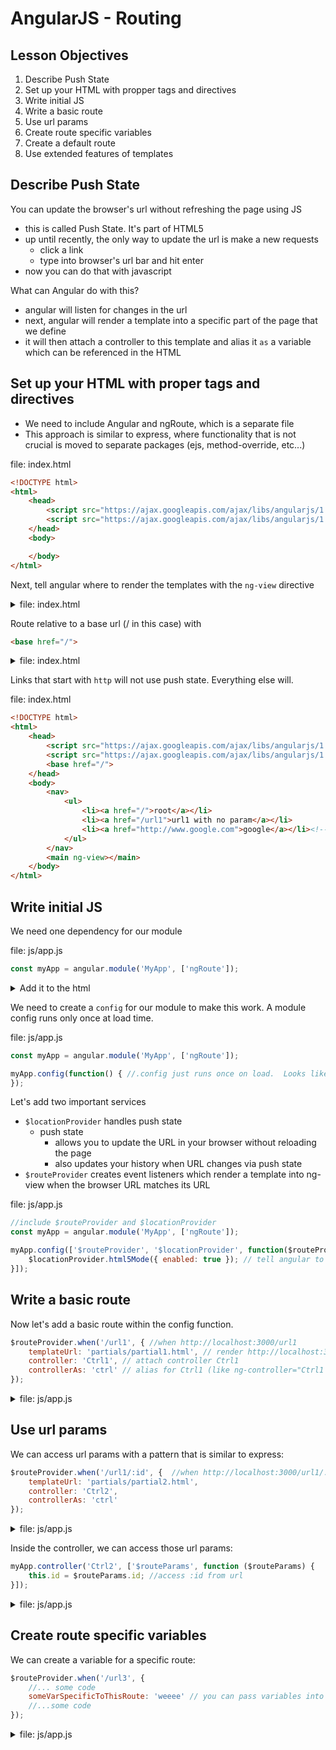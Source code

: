 # AngularJS - Routing

## Lesson Objectives

1. Describe Push State
1. Set up your HTML with propper tags and directives
1. Write initial JS
1. Write a basic route
1. Use url params
1. Create route specific variables
1. Create a default route
1. Use extended features of templates

## Describe Push State

You can update the browser's url without refreshing the page using JS

- this is called Push State.  It's part of HTML5
- up until recently, the only way to update the url is make a new requests
	- click a link
	- type into browser's url bar and hit enter
- now you can do that with javascript

What can Angular do with this?

- angular will listen for changes in the url
- next, angular will render a template into a specific part of the page that we define
- it will then attach a controller to this template and alias it `as` a variable which can be referenced in the HTML

## Set up your HTML with proper tags and directives

- We need to include Angular and ngRoute, which is a separate file
- This approach is similar to express, where functionality that is not crucial is moved to separate packages (ejs, method-override, etc...)

file: index.html
```html
<!DOCTYPE html>
<html>
	<head>
		<script src="https://ajax.googleapis.com/ajax/libs/angularjs/1.5.0/angular.min.js"></script>
		<script src="https://ajax.googleapis.com/ajax/libs/angularjs/1.5.0/angular-route.min.js"></script>
	</head>
	<body>

	</body>
</html>
```

Next, tell angular where to render the templates with the `ng-view` directive

<details><summary>file: index.html</summary>
```html
<!DOCTYPE html>
<html>
	<head>
		<script src="https://ajax.googleapis.com/ajax/libs/angularjs/1.5.0/angular.min.js"></script>
		<script src="https://ajax.googleapis.com/ajax/libs/angularjs/1.5.0/angular-route.min.js"></script>
	</head>
	<body>
		<main ng-view></main><!--add ng-view here-->
	</body>
</html>
```
</details>

Route relative to a base url (/ in this case) with

```html
<base href="/">
```

<details><summary>file: index.html</summary>
```html
<!DOCTYPE html>
<html>
	<head>
		<script src="https://ajax.googleapis.com/ajax/libs/angularjs/1.5.0/angular.min.js"></script>
		<script src="https://ajax.googleapis.com/ajax/libs/angularjs/1.5.0/angular-route.min.js"></script>
		<base href="/"><!-- add base href here -->
	</head>
	<body>
		<main ng-view></main>
	</body>
</html>
```
</details>

Links that start with `http` will not use push state.  Everything else will.

file: index.html
```html
<!DOCTYPE html>
<html>
	<head>
		<script src="https://ajax.googleapis.com/ajax/libs/angularjs/1.5.0/angular.min.js"></script>
		<script src="https://ajax.googleapis.com/ajax/libs/angularjs/1.5.0/angular-route.min.js"></script>
		<base href="/">
	</head>
	<body>
		<nav>
			<ul>
				<li><a href="/">root</a></li>
				<li><a href="/url1">url1 with no param</a></li>
				<li><a href="http://www.google.com">google</a></li><!-- only this link goes outside of the app because it starts with http -->
			</ul>
		</nav>
		<main ng-view></main>
	</body>
</html>
```

## Write initial JS

We need one dependency for our module

file: js/app.js
```javascript
const myApp = angular.module('MyApp', ['ngRoute']);
```

<details><summary>Add it to the html</summary>

file: index.html
```html
<!DOCTYPE html>
<html>
	<head>
		<script src="https://ajax.googleapis.com/ajax/libs/angularjs/1.5.0/angular.min.js"></script>
		<script src="https://ajax.googleapis.com/ajax/libs/angularjs/1.5.0/angular-route.min.js"></script>
		<script type="text/javascript" src="js/app.js"></script>
		<base href="/">
	</head>
	<body ng-app="MyApp">
		<nav>
			<ul>
				<li><a href="/">root</a></li>
				<li><a href="/url1">url1 with no param</a></li>
				<li><a href="http://www.google.com">google</a></li><!-- only this link goes outside of the app because it starts with http -->
			</ul>
		</nav>
		<main ng-view></main>
	</body>
</html>
```
</details>

We need to create a `config` for our module to make this work.  A module config runs only once at load time.

file: js/app.js
```javascript
const myApp = angular.module('MyApp', ['ngRoute']);

myApp.config(function() { //.config just runs once on load.  Looks like a controller, but without a name
});
```

Let's add two important services

- `$locationProvider` handles push state
	- push state
		- allows you to update the URL in your browser without reloading the page
		- also updates your history when URL changes via push state
- `$routeProvider` creates event listeners which render a template into ng-view when the browser URL matches its URL

file: js/app.js
```javascript
//include $routeProvider and $locationProvider
const myApp = angular.module('MyApp', ['ngRoute']);

myApp.config(['$routeProvider', '$locationProvider', function($routeProvider, $locationProvider) { //.config just runs once on load
    $locationProvider.html5Mode({ enabled: true }); // tell angular to use push state
}]);
```

## Write a basic route

Now let's add a basic route within the config function.

```javascript
$routeProvider.when('/url1', { //when http://localhost:3000/url1
	templateUrl: 'partials/partial1.html', // render http://localhost:3000/partials/partial1.html
	controller: 'Ctrl1', // attach controller Ctrl1
	controllerAs: 'ctrl' // alias for Ctrl1 (like ng-controller="Ctrl1 as ctrl")
});
```

<details><summary>file: js/app.js</summary>
```javascript
const myApp = angular.module('MyApp', ['ngRoute']);

myApp.controller('Ctrl1', function(){

});

myApp.config(['$routeProvider', '$locationProvider', function($routeProvider, $locationProvider) { //.config just runs once on load
	$locationProvider.html5Mode({ enabled: true }); // tell angular to use push state

	$routeProvider.when('/url1', { //when http://localhost:3000/url1
		templateUrl: 'partials/partial1.html', // render http://localhost:3000/partials/partial1.html
		controller: 'Ctrl1', // attach controller Ctrl1
		controllerAs: 'ctrl' // alias for Ctrl1 (like ng-controller="Ctrl1 as ctrl")
	});

}]);
```
</details>


<details><summary>file: partials/partial1.html</summary>
```html
partial 1
```
</details>

## Use url params

We can access url params with a pattern that is similar to express:

```javascript
$routeProvider.when('/url1/:id', {  //when http://localhost:3000/url1/:id - :id is a param just like in express
	templateUrl: 'partials/partial2.html',
	controller: 'Ctrl2',
	controllerAs: 'ctrl'
});
```


<details><summary>file: js/app.js</summary>
```javascript
const myApp = angular.module('MyApp', ['ngRoute']);

myApp.controller('Ctrl1', function(){

});

myApp.config(['$routeProvider', '$locationProvider', function($routeProvider, $locationProvider) { //.config just runs once on load
	$locationProvider.html5Mode({ enabled: true }); // tell angular to use push state

	$routeProvider.when('/url1', { //when http://localhost:3000/url1
		templateUrl: 'partials/partial1.html', // render http://localhost:3000/partials/partial1.html
		controller: 'Ctrl1', // attach controller Ctrl1
		controllerAs: 'ctrl' // alias for Ctrl1 (like ng-controller="Ctrl1 as ctrl")
	});
	$routeProvider.when('/url1/:id', {  //when http://localhost:3000/url1/:id - :id is a param just like in express
		templateUrl: 'partials/partial2.html',
		controller: 'Ctrl2',
		controllerAs: 'ctrl'
	});
}]);
```
</details>

<details><summary>file: index.html</summary>
```html
<!DOCTYPE html>
<html>
	<head>
		<base href="/">
		<script src="https://ajax.googleapis.com/ajax/libs/angularjs/1.5.0/angular.min.js"></script>
		<script src="https://ajax.googleapis.com/ajax/libs/angularjs/1.5.0/angular-route.min.js"></script>
		<script type="text/javascript" src="js/app.js"></script>
	</head>
	<body ng-app="MyApp">
		<nav>
			<ul>
				<li><a href="/">root</a></li>
				<li><a href="/url1">url1 with no param</a></li>
				<li><a href="/url1/someid">url1 with an extra param</a></li>
				<li><a href="http://www.google.com">google</a></li><!-- only this link goes outside of the app because it starts with http -->
			</ul>
		</nav>
		<main ng-view></main>
	</body>
</html>
```
</details>

Inside the controller, we can access those url params:

```javascript
myApp.controller('Ctrl2', ['$routeParams', function ($routeParams) {
	this.id = $routeParams.id; //access :id from url
}]);
```

<details><summary>file: js/app.js</summary>
```javascript
//include $routeParams service
const myApp = angular.module('MyApp', ['ngRoute']);

myApp.controller('Ctrl1', function(){

});

myApp.controller('Ctrl2', ['$routeParams', function ($routeParams) {
    this.id = $routeParams.id; //access :id from url
}]);

myApp.config(['$routeProvider', '$locationProvider', function($routeProvider, $locationProvider) { //.config just runs once on load
	$locationProvider.html5Mode({ enabled: true }); // tell angular to use push state

	$routeProvider.when('/url1', { //when http://localhost:3000/url1
		templateUrl: 'partials/partial1.html', // render http://localhost:3000/partials/partial1.html
		controller: 'Ctrl1', // attach controller Ctrl1
		controllerAs: 'ctrl' // alias for Ctrl1 (like ng-controller="Ctrl1 as ctrl")
	});

	$routeProvider.when('/url1/:id', {  //when http://localhost:3000/url1/:id - :id is a param just like in express
		templateUrl: 'partials/partial2.html',
		controller: 'Ctrl2',
		controllerAs: 'ctrl'
	});

}]);
```
</details>

<details><summary>file: partials/partial2.html</summary>
```html
{{ctrl.id}}
```
</details>

## Create route specific variables

We can create a variable for a specific route:
```javascript
$routeProvider.when('/url3', {
	//... some code
	someVarSpecificToThisRoute: 'weeee' // you can pass variables into the controller here if you'd like
	//...some code
});
```

<details><summary>file: js/app.js</summary>
```javascript
const myApp = angular.module('MyApp', ['ngRoute']);

myApp.controller('Ctrl1', function(){

});

myApp.controller('Ctrl2', ['$routeParams', function ($routeParams) {
    this.id = $routeParams.id; //access :id from url
}]);

myApp.config(['$routeProvider', '$locationProvider', function($routeProvider, $locationProvider) { //.config just runs once on load
	$locationProvider.html5Mode({ enabled: true }); // tell angular to use push state

	$routeProvider.when('/url1', { //when http://localhost:3000/url1
		templateUrl: 'partials/partial1.html', // render http://localhost:3000/partials/partial1.html
		controller: 'Ctrl1', // attach controller Ctrl1
		controllerAs: 'ctrl' // alias for Ctrl1 (like ng-controller="Ctrl1 as ctrl")
	});

	$routeProvider.when('/url1/:id', {  //when http://localhost:3000/url1/:id - :id is a param just like in express
		templateUrl: 'partials/partial2.html',
		controller: 'Ctrl2',
		controllerAs: 'ctrl'
	});

	$routeProvider.when('/url3', {
		templateUrl: 'partials/partial3.html',
		controller: 'Ctrl3',
		controllerAs: 'ctrl',
		someVarSpecificToThisRoute: 'weeee' // you can pass variables into the controller here if you'd like
	});
}]);
```
</details>

And access it in the controller:

```javascript
myApp.controller('Ctrl2', ['$routeParams', function ($routeParams) {
	this.id = $routeParams.id; //access :id from url
}]);
```

<details><summary>file: js/app.js</summary>
```javascript
const myApp = angular.module('MyApp', ['ngRoute']);

myApp.controller('Ctrl1', function(){

});

myApp.controller('Ctrl2', ['$routeParams', function ($routeParams) {
	this.id = $routeParams.id; //access :id from url
}]);

myApp.controller('Ctrl3', ['$route', function ($route) {
	this.funVar = $route.current.someVarSpecificToThisRoute; //you can access variables created in the when action like this
}]);

myApp.config(['$routeProvider', '$locationProvider', function($routeProvider, $locationProvider) { //.config just runs once on load
	$locationProvider.html5Mode({ enabled: true }); // tell angular to use push state

	$routeProvider.when('/url1', { //when http://localhost:3000/url1
		templateUrl: 'partials/partial1.html', // render http://localhost:3000/partials/partial1.html
		controller: 'Ctrl1', // attach controller Ctrl1
		controllerAs: 'ctrl' // alias for Ctrl1 (like ng-controller="Ctrl1 as ctrl")
	});

	$routeProvider.when('/url1/:id', {  //when http://localhost:3000/url1/:id - :id is a param just like in express
		templateUrl: 'partials/partial2.html',
		controller: 'Ctrl2',
		controllerAs: 'ctrl'
	});

	$routeProvider.when('/url3', {
		templateUrl: 'partials/partial3.html',
		controller: 'Ctrl3',
		controllerAs: 'ctrl',
		someVarSpecificToThisRoute: 'weeee' // you can pass variables into the controller here if you'd like
	});
}]);
```
</details>

<details><summary>add link in html:</summary>
file: index.html
```html
<!DOCTYPE html>
<html>
	<head>
		<base href="/">
		<script src="https://ajax.googleapis.com/ajax/libs/angularjs/1.5.0/angular.min.js"></script>
		<script src="https://ajax.googleapis.com/ajax/libs/angularjs/1.5.0/angular-route.min.js"></script>
		<script type="text/javascript" src="js/app.js"></script>
	</head>
	<body ng-app="MyApp">
		<nav>
			<ul>
				<li><a href="/">root</a></li>
				<li><a href="/url1">url1 with no param</a></li>
				<li><a href="/url1/someid">url1 with an extra param</a></li>
				<li><a href="/url3">url2</a></li>
				<li><a href="http://www.google.com">google</a></li><!-- only this link goes outside of the app because it starts with http -->
			</ul>
		</nav>
		<main ng-view></main>
	</body>
</html>
```
</details>

<details><summary>create partial</summary>
file: partials/partial3.html
```html
{{ctrl.funVar}}
```
</details>

## Create a default route

Lastly, you can create a default route.  Note at any point, you don't have to have a controller/partial combo.  You can also have just a redirect property:

```javascript
$routeProvider.otherwise({ // if browser url doesn't match any of the above...
	//here you can do something like above if you'd like with a template and a controller
	redirectTo: '/' // or you can redirect to another url.
	//redirection can happen in any 'when' action; I just happened to do it here. I could have put it in one of the above sections too
});
```

<details><summary>file: js/app.js</summary>
```javascript
const myApp = angular.module('MyApp', ['ngRoute']);

myApp.controller('Ctrl1', function(){

});

myApp.controller('Ctrl2', ['$routeParams', function ($routeParams) {
    this.id = $routeParams.id; //access :id from url
}]);

myApp.controller('Ctrl3', ['$route', function ($route) {
    this.funVar = $route.current.someVarSpecificToThisRoute; //you can access variables created in the when action like this
}]);

myApp.config(['$routeProvider', '$locationProvider', function($routeProvider, $locationProvider) { //.config just runs once on load
	$locationProvider.html5Mode({ enabled: true }); // tell angular to use push state

	$routeProvider.when('/url1', { //when http://localhost:3000/url1
		templateUrl: 'partials/partial1.html', // render http://localhost:3000/partials/partial1.html
		controller: 'Ctrl1', // attach controller Ctrl1
		controllerAs: 'ctrl' // alias for Ctrl1 (like ng-controller="Ctrl1 as ctrl")
	});

	$routeProvider.when('/url1/:id', {  //when http://localhost:3000/url1/:id - :id is a param just like in express
		templateUrl: 'partials/partial2.html',
		controller: 'Ctrl2',
		controllerAs: 'ctrl'
	});

	$routeProvider.when('/url2', {
		templateUrl: 'partials/partial3.html',
		controller: 'Ctrl3',
		controllerAs: 'ctrl',
		someVarSpecificToThisRoute: 'weeee' // you can pass variables into the controller here if you'd like
	});

	$routeProvider.otherwise({ // if browser url doesn't match any of the above...
		//here you can do something like above if you'd like with a template and a controller
		redirectTo: '/' // or you can redirect to another url.
		//redirection can happen in any 'when' action; I just happened to do it here. I could have put it in one of the above sections too
	});
}]);
```
</details>

create a route that doesn't match any predefined url:

```html
<li><a href="/badurl">bad url</a></li>
````

<details><summary>file: index.html</summary>
```html
<!DOCTYPE html>
<html>
	<head>
		<base href="/">
		<script src="https://ajax.googleapis.com/ajax/libs/angularjs/1.5.0/angular.min.js"></script>
		<script src="https://ajax.googleapis.com/ajax/libs/angularjs/1.5.0/angular-route.min.js"></script>
		<script type="text/javascript" src="js/app.js"></script>
	</head>
	<body ng-app="MyApp">
		<nav>
			<ul>
				<li><a href="/">root</a></li>
				<li><a href="/url1">url1 with no param</a></li>
				<li><a href="/url1/someid">url1 with an extra param</a></li>
				<li><a href="/url2">url2</a></li>
				<li><a href="/badurl">bad url</a></li>
				<li><a href="http://www.google.com">google</a></li><!-- only this link goes outside of the app because it starts with http -->
			</ul>
		</nav>
		<main ng-view></main>
	</body>
</html>
```
</details>

## Use extended features of templates

### Script tag templates

You can have a template inside a script tag instead of an external file.

- the advantage to this is that it doesn't need to make an extra http request to get the template
- the downside is that your html gets more bloated

```html
<script type="text/ng-template" id='partials/partial4.html'>
	template 4<br/>
</script>
```


<details><summary>file: index.html</summary>
```html
<!DOCTYPE html>
<html>
	<head>
		<base href="/">
		<script src="https://ajax.googleapis.com/ajax/libs/angularjs/1.5.0/angular.min.js"></script>
		<script src="https://ajax.googleapis.com/ajax/libs/angularjs/1.5.0/angular-route.min.js"></script>
		<script type="text/javascript" src="js/app.js"></script>
	</head>
	<body ng-app="MyApp">
		<nav>
			<ul>
				<li><a href="/">root</a></li>
				<li><a href="/url1">url1 with no param</a></li>
				<li><a href="/url1/someid">url1 with an extra param</a></li>
				<li><a href="/url2">url2</a></li>
				<li><a href="/badurl">bad url</a></li>
				<li><a href="http://www.google.com">google</a></li><!-- only this link goes outside of the app because it starts with http -->
			</ul>
		</nav>
		<main ng-view></main>
		<script type="text/ng-template" id='partials/partial4.html'>
			template 4<br/>
		</script>
	</body>
</html>
```
</details>

<details><summary>file: js/app.js</summary>
```javascript
const myApp = angular.module('MyApp', ['ngRoute']);

myApp.controller('Ctrl1', function(){

});

myApp.controller('Ctrl2', ['$routeParams', function ($routeParams) {
	this.id = $routeParams.id; //access :id from url
}]);

myApp.controller('Ctrl3', ['$route', function ($route) {
	this.funVar = $route.current.someVarSpecificToThisRoute; //you can access variables created in the when action like this
}]);

myApp.config(['$routeProvider', '$locationProvider', function($routeProvider, $locationProvider) { //.config just runs once on load
	$locationProvider.html5Mode({ enabled: true }); // tell angular to use push state

	$routeProvider.when('/url1', { //when http://localhost:3000/url1
		templateUrl: 'partials/partial1.html', // render http://localhost:3000/partials/partial1.html
		controller: 'Ctrl1', // attach controller Ctrl1
		controllerAs: 'ctrl' // alias for Ctrl1 (like ng-controller="Ctrl1 as ctrl")
	});

	$routeProvider.when('/url1/:id', {  //when http://localhost:3000/url1/:id - :id is a param just like in express
		templateUrl: 'partials/partial2.html',
		controller: 'Ctrl2',
		controllerAs: 'ctrl'
	});

	$routeProvider.when('/url2', {
		templateUrl: 'partials/partial3.html',
		controller: 'Ctrl3',
		controllerAs: 'ctrl',
		someVarSpecificToThisRoute: 'weeee' // you can pass variables into the controller here if you'd like
	});

	$routeProvider.when('/url4', {
		templateUrl: 'partials/partial4.html'
	})

	$routeProvider.otherwise({ // if browser url doesn't match any of the above...
		//here you can do something like above if you'd like with a template and a controller
		redirectTo: '/' // or you can redirect to another url.
		//redirection can happen in any 'when' action; I just happened to do it here. I could have put it in one of the above sections too
	});
}]);
```
</details>


<details><summary>create link in html</summary>
file: index.html
```html
<!DOCTYPE html>
<html>
	<head>
		<base href="/">
		<script src="https://ajax.googleapis.com/ajax/libs/angularjs/1.5.0/angular.min.js"></script>
		<script src="https://ajax.googleapis.com/ajax/libs/angularjs/1.5.0/angular-route.min.js"></script>
		<script type="text/javascript" src="js/app.js"></script>
	</head>
	<body ng-app="MyApp">
		<nav>
			<ul>
				<li><a href="/">root</a></li>
				<li><a href="/url1">url1 with no param</a></li>
				<li><a href="/url1/someid">url1 with an extra param</a></li>
				<li><a href="/url2">url2</a></li>
				<li><a href="/badurl">bad url</a></li>
				<li><a href="/url4">url4</a></li>
				<li><a href="http://www.google.com">google</a></li><!-- only this link goes outside of the app because it starts with http -->
			</ul>
		</nav>
		<main ng-view></main>
		<script type="text/ng-template" id='partials/partial4.html'>
			template 4<br/>
		</script>
	</body>
</html>
```
</details>

### Sub Partials

You can have includes inside templates.

file: partials/partial5.html
```html
template 5<br/>
<ng-include src="'partials/partial1.html'"></ng-include>
```

<details><summary>create a route handler:</summary>
file: js/app.js
```javascript
const myApp = angular.module('MyApp', ['ngRoute']);

myApp.controller('Ctrl1', function(){

});

myApp.controller('Ctrl2', ['$routeParams', function ($routeParams) {
    this.id = $routeParams.id; //access :id from url
}]);

myApp.controller('Ctrl3', ['$route', function ($route) {
    this.funVar = $route.current.someVarSpecificToThisRoute; //you can access variables created in the when action like this
}]);

myApp.config(['$routeProvider', '$locationProvider', function($routeProvider, $locationProvider) { //.config just runs once on load
	$locationProvider.html5Mode({ enabled: true }); // tell angular to use push state

	$routeProvider.when('/url1', { //when http://localhost:3000/url1
		templateUrl: 'partials/partial1.html', // render http://localhost:3000/partials/partial1.html
		controller: 'Ctrl1', // attach controller Ctrl1
		controllerAs: 'ctrl' // alias for Ctrl1 (like ng-controller="Ctrl1 as ctrl")
	});

	$routeProvider.when('/url1/:id', {  //when http://localhost:3000/url1/:id - :id is a param just like in express
		templateUrl: 'partials/partial2.html',
		controller: 'Ctrl2',
		controllerAs: 'ctrl'
	});

	$routeProvider.when('/url2', {
		templateUrl: 'partials/partial3.html',
		controller: 'Ctrl3',
		controllerAs: 'ctrl',
		someVarSpecificToThisRoute: 'weeee' // you can pass variables into the controller here if you'd like
	});

	$routeProvider.when('/url4', {
		templateUrl: 'partials/partial4.html'
	})

	$routeProvider.when('/url5', {
		templateUrl: 'partials/partial5.html'
	})

	$routeProvider.otherwise({ // if browser url doesn't match any of the above...
		//here you can do something like above if you'd like with a template and a controller
		redirectTo: '/' // or you can redirect to another url.
		//redirection can happen in any 'when' action; I just happened to do it here. I could have put it in one of the above sections too
	});
}]);
```
</details>

<details><summary>add a link:</summary>
file: index.html
```html
<!DOCTYPE html>
<html>
	<head>
		<base href="/">
		<script src="https://ajax.googleapis.com/ajax/libs/angularjs/1.5.0/angular.min.js"></script>
		<script src="https://ajax.googleapis.com/ajax/libs/angularjs/1.5.0/angular-route.min.js"></script>
		<script type="text/javascript" src="js/app.js"></script>
	</head>
	<body ng-app="MyApp">
		<nav>
			<ul>
				<li><a href="/">root</a></li>
				<li><a href="/url1">url1 with no param</a></li>
				<li><a href="/url1/someid">url1 with an extra param</a></li>
				<li><a href="/url2">url2</a></li>
				<li><a href="/badurl">bad url</a></li>
				<li><a href="/url4">url4</a></li>
				<li><a href="/url5">url5</a></li>
				<li><a href="http://www.google.com">google</a></li><!-- only this link goes outside of the app because it starts with http -->
			</ul>
		</nav>
		<main ng-view></main>
		<script type="text/ng-template" id='partials/partial4.html'>
			template 4<br/>
		</script>
	</body>
</html>
```
</details>
